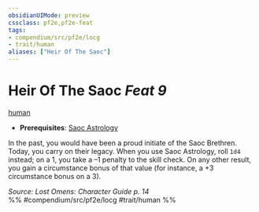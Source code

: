 ```yaml
---
obsidianUIMode: preview
cssclass: pf2e,pf2e-feat
tags:
- compendium/src/pf2e/locg
- trait/human
aliases: ["Heir Of The Saoc"]
---
```

# Heir Of The Saoc  *Feat 9*  
[human](/rules/traits/human.md)  

- **Prerequisites**: [Saoc Astrology](/compendium/feats/saoc-astrology-locg.md)

In the past, you would have been a proud initiate of the Saoc Brethren. Today, you carry on their legacy. When you use Saoc Astrology, roll `1d4` instead; on a 1, you take a –1 penalty to the skill check. On any other result, you gain a circumstance bonus of that value (for instance, a +3 circumstance bonus on a 3).

*Source: Lost Omens: Character Guide p. 14*  
%% #compendium/src/pf2e/locg #trait/human %%